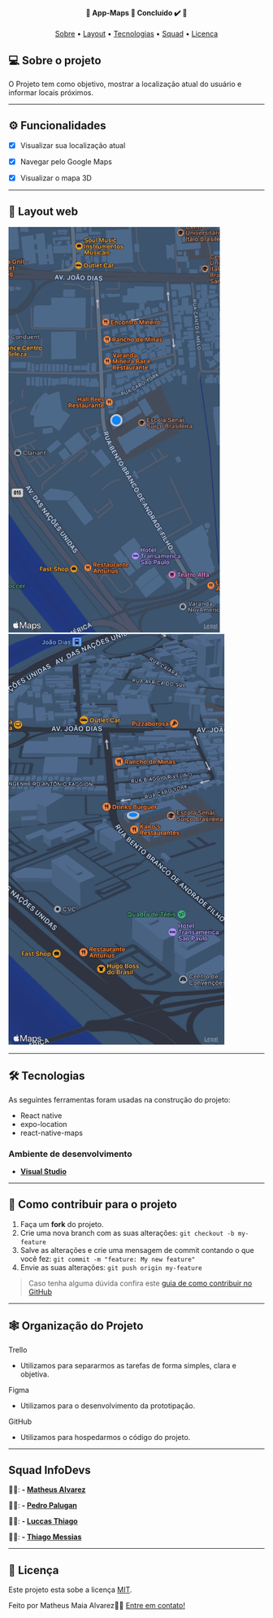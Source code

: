 <h4 align="center"> 
	🚧  App-Maps 🚀 Concluído ✔️ 🚧
</h4>

<p align="center">
 <a href="#-sobre-o-projeto">Sobre</a> •
 <a href="#-layout-web">Layout</a> • 
 <a href="#-tecnologias">Tecnologias</a> • 
 <a href="#-squad-infodevs">Squad</a> • 
 <a href="#-licença">Licença</a>
</p>

## 💻 Sobre o projeto

O Projeto tem como objetivo, mostrar a localização atual do usuário e informar locais próximos.

---

## ⚙ Funcionalidades
 - [x] Visualizar sua localização atual

 - [x] Navegar pelo Google Maps

 - [x] Visualizar o mapa 3D

---

## 🎨 Layout web
![GK1](https://github.com/MatheusAlvarez/App-Maps/blob/main/_assets/MicrosoftTeams-image%20(1).png)
![GK2](https://github.com/MatheusAlvarez/App-Maps/blob/main/_assets/MicrosoftTeams-image.png)

---

## 🛠 Tecnologias

As seguintes ferramentas foram usadas na construção do projeto:

- React native
- expo-location
- react-native-maps

### **Ambiente de desenvolvimento**

-   **[Visual Studio](https://visualstudio.microsoft.com)**

---

## 💪 Como contribuir para o projeto

1. Faça um **fork** do projeto.
2. Crie uma nova branch com as suas alterações: `git checkout -b my-feature`
3. Salve as alterações e crie uma mensagem de commit contando o que você fez: `git commit -m "feature: My new feature"`
4. Envie as suas alterações: `git push origin my-feature`
> Caso tenha alguma dúvida confira este [guia de como contribuir no GitHub](./CONTRIBUTING.md)
---

## 🕸 Organização do Projeto

Trello
  - Utilizamos para separarmos as tarefas de forma simples, clara e objetiva.

Figma
  - Utilizamos para o desenvolvimento da prototipação.

GitHub
  - Utilizamos para hospedarmos o código do projeto.
---

## Squad InfoDevs 

👨‍💻: **- [Matheus Alvarez](https://github.com/MatheusAlvarez "GitHub do Matheus")**

👨‍💻: **- [Pedro Palugan](https://github.com/pedropalugan "GitHub do Pedro")**

👨‍💻: **- [Luccas Thiago](https://github.com/LuccasThiago "GitHub do Luccas")**

👨‍💻: **- [Thiago Messias](https://github.com/Thmsantos "GitHub do Thiago")**

---

## 📝 Licença

Este projeto esta sobe a licença [MIT](./LICENSE).

Feito por Matheus Maia Alvarez👋🏽 [Entre em contato!](https://br.linkedin.com/in/matheus-maia-alvarez-)
